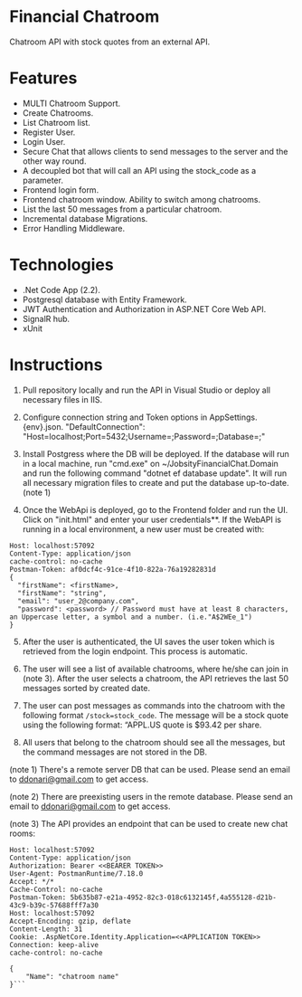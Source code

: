 # Financial Chatroom
Chatroom API with stock quotes from an external API.

# Features
- MULTI Chatroom Support.
- Create Chatrooms.
- List Chatroom list.
- Register User.
- Login User.
- Secure Chat that allows clients to send messages to the server and the other way round.
- A decoupled bot that will call an API using the stock_code as a parameter.             
- Frontend login form.
- Frontend chatroom window. Ability to switch among chatrooms.
- List the last 50 messages from a particular chatroom.
- Incremental database Migrations.
- Error Handling Middleware.

# Technologies

- .Net Code App (2.2).
- Postgresql database with Entity Framework.
- JWT Authentication and Authorization in ASP.NET Core Web API.
- SignalR hub.
- xUnit


# Instructions

1) Pull repository locally and run the API in Visual Studio or deploy all necessary files in IIS.

2) Configure connection string and Token options in AppSettings.{env}.json. 
 "DefaultConnection": "Host=localhost;Port=5432;Username=<user>;Password=<password>;Database=<database>;"

3) Install Postgress where the DB will be deployed. If the database will run in a local machine, run "cmd.exe" on ~/JobsityFinancialChat.Domain and run the following command "dotnet ef database update". 
It will run all necessary migration files to create and put the database up-to-date. (note 1)

4) Once the WebApi is deployed, go to the Frontend folder and run the UI. Click on "init.html" and enter your user credentials**. If the WebAPI is running in a local environment, a new user must be created with:

```POST /api/Accounts/register HTTP/1.1
Host: localhost:57092
Content-Type: application/json
cache-control: no-cache
Postman-Token: af0dcf4c-91ce-4f10-822a-76a19282831d
{
  "firstName": <firstName>,
  "firstName": "string",
  "email": "user_2@company.com",
  "password": <password> // Password must have at least 8 characters, an Uppercase letter, a symbol and a number. (i.e."A$2WEe_1")
}     
```

5) After the user is authenticated, the UI saves the user token which is retrieved from the login endpoint. This process is automatic.

6) The user will see a list of available chatrooms, where he/she can join in (note 3). After the user selects a chatroom, the API retrieves the last 50 messages sorted by created date.

7) The user can post messages as commands into the chatroom with the following format `/stock=stock_code`. The message will be a stock quote using the following format: “APPL.US quote is $93.42 per share.

8) All users that belong to the chatroom should see all the messages, but the command messages are not stored in the DB.

 (note 1) There's a remote server DB that can be used. Please send an email to ddonari@gmail.com to get access.

 (note 2) There are preexisting users in the remote database. Please send an email to ddonari@gmail.com to get access.

 (note 3) The API provides an endpoint that can be used to create new chat rooms:

```POST /api/Chatrooms/ HTTP/1.1
Host: localhost:57092
Content-Type: application/json
Authorization: Bearer <<BEARER TOKEN>>
User-Agent: PostmanRuntime/7.18.0
Accept: */*
Cache-Control: no-cache
Postman-Token: 5b635b87-e21a-4952-82c3-018c6132145f,4a555128-d21b-43c9-b39c-57688fff7a30
Host: localhost:57092
Accept-Encoding: gzip, deflate
Content-Length: 31
Cookie: .AspNetCore.Identity.Application=<<APPLICATION TOKEN>>
Connection: keep-alive
cache-control: no-cache

{
    "Name": "chatroom name"
}```
    
